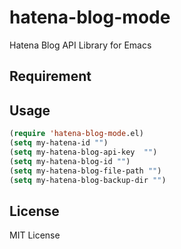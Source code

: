 # hatena-blog-mode
Hatena Blog API Library for Emacs

## Requirement


## Usage
```lisp
(require 'hatena-blog-mode.el)
(setq my-hatena-id "")
(setq my-hatena-blog-api-key  "")
(setq my-hatena-blog-id "")
(setq my-hatena-blog-file-path "")
(setq my-hatena-blog-backup-dir "")
```


## License
MIT License
